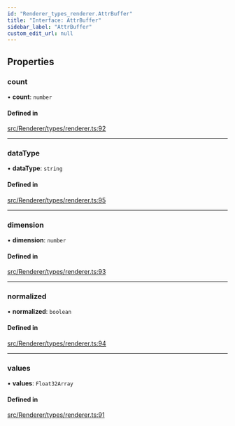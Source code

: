 ```yaml
---
id: "Renderer_types_renderer.AttrBuffer"
title: "Interface: AttrBuffer"
sidebar_label: "AttrBuffer"
custom_edit_url: null
---
```




## Properties

### count

• **count**: `number`

#### Defined in

[src/Renderer/types/renderer.ts:92](https://github.com/ZeaInc/zea-engine/blob/0a2901eeb/src/Renderer/types/renderer.ts#L92)

___

### dataType

• **dataType**: `string`

#### Defined in

[src/Renderer/types/renderer.ts:95](https://github.com/ZeaInc/zea-engine/blob/0a2901eeb/src/Renderer/types/renderer.ts#L95)

___

### dimension

• **dimension**: `number`

#### Defined in

[src/Renderer/types/renderer.ts:93](https://github.com/ZeaInc/zea-engine/blob/0a2901eeb/src/Renderer/types/renderer.ts#L93)

___

### normalized

• **normalized**: `boolean`

#### Defined in

[src/Renderer/types/renderer.ts:94](https://github.com/ZeaInc/zea-engine/blob/0a2901eeb/src/Renderer/types/renderer.ts#L94)

___

### values

• **values**: `Float32Array`

#### Defined in

[src/Renderer/types/renderer.ts:91](https://github.com/ZeaInc/zea-engine/blob/0a2901eeb/src/Renderer/types/renderer.ts#L91)

